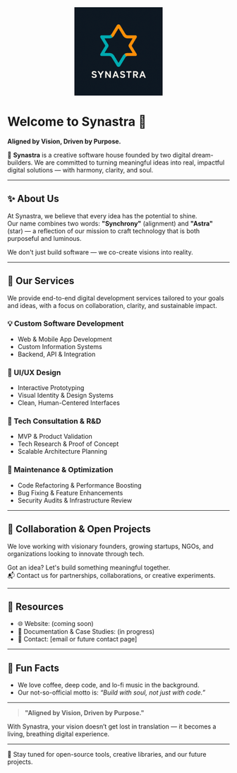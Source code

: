 <div align="center">
  <img src="../assets/logo.png" alt="Synastra Logo" width="200"/>
</div>

# Welcome to Synastra 👋  
**Aligned by Vision, Driven by Purpose.**

🌌 **Synastra** is a creative software house founded by two digital dream-builders.
We are committed to turning meaningful ideas into real, impactful digital solutions — with harmony, clarity, and soul.

---

## ✨ About Us

At Synastra, we believe that every idea has the potential to shine.  
Our name combines two words: **"Synchrony"** (alignment) and **"Astra"** (star) — a reflection of our mission to craft technology that is both purposeful and luminous.

We don't just build software — we co-create visions into reality.

---

## 🚀 Our Services

We provide end-to-end digital development services tailored to your goals and ideas, with a focus on collaboration, clarity, and sustainable impact.

### 💡 Custom Software Development
- Web & Mobile App Development  
- Custom Information Systems  
- Backend, API & Integration  

### 🎨 UI/UX Design
- Interactive Prototyping  
- Visual Identity & Design Systems  
- Clean, Human-Centered Interfaces  

### 🧠 Tech Consultation & R&D
- MVP & Product Validation  
- Tech Research & Proof of Concept  
- Scalable Architecture Planning  

### 🔧 Maintenance & Optimization
- Code Refactoring & Performance Boosting  
- Bug Fixing & Feature Enhancements  
- Security Audits & Infrastructure Review  

---

## 🤝 Collaboration & Open Projects

We love working with visionary founders, growing startups, NGOs, and organizations looking to innovate through tech.

Got an idea? Let's build something meaningful together.  
📬 Contact us for partnerships, collaborations, or creative experiments.

---

## 📁 Resources

- 🌐 Website: (coming soon)  
- 📄 Documentation & Case Studies: (in progress)  
- 💬 Contact: [email or future contact page]

---

## 🍿 Fun Facts

- We love coffee, deep code, and lo-fi music in the background.
- Our not-so-official motto is: _“Build with soul, not just with code.”_

---

> **"Aligned by Vision, Driven by Purpose."**

With Synastra, your vision doesn’t get lost in translation — it becomes a living, breathing digital experience.

---

🔔 Stay tuned for open-source tools, creative libraries, and our future projects.

